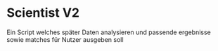 # Scientist V2

Ein Script welches später Daten analysieren und passende ergebnisse sowie matches für Nutzer ausgeben soll
